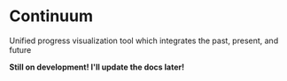 # Continuum
Unified progress visualization tool which integrates the past, present, and future

**Still on development! I'll update the docs later!**
